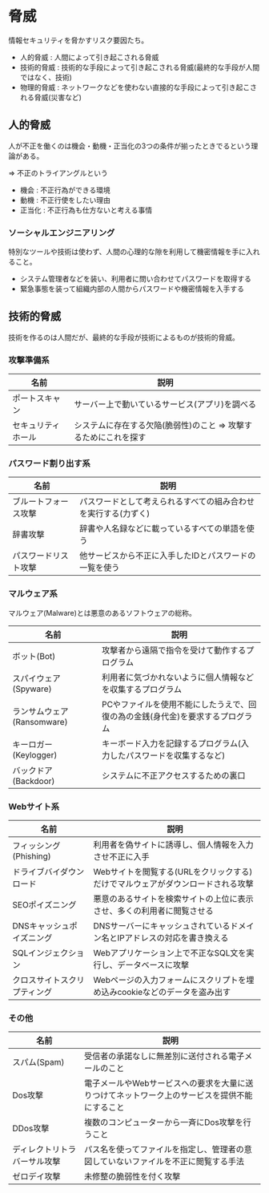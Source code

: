 # 脅威

情報セキュリティを脅かすリスク要因たち。

- 人的脅威 : 人間によって引き起こされる脅威
- 技術的脅威 : 技術的な手段によって引き起こされる脅威(最終的な手段が人間ではなく、技術)
- 物理的脅威 : ネットワークなどを使わない直接的な手段によって引き起こされる脅威(災害など)

## 人的脅威

人が不正を働くのは機会・動機・正当化の3つの条件が揃ったときでるという理論がある。

=> 不正のトライアングルという

- 機会 : 不正行為ができる環境
- 動機 : 不正行使をしたい理由
- 正当化 : 不正行為も仕方ないと考える事情

### ソーシャルエンジニアリング

特別なツールや技術は使わず、人間の心理的な隙を利用して機密情報を手に入れること。

- システム管理者などを装い、利用者に問い合わせてパスワードを取得する
- 緊急事態を装って組織内部の人間からパスワードや機密情報を入手する

## 技術的脅威

技術を作るのは人間だが、最終的な手段が技術によるものが技術的脅威。

### 攻撃準備系

| 名前               | 説明                                                             |
|--------------------|------------------------------------------------------------------|
| ポートスキャン     | サーバー上で動いているサービス(アプリ)を調べる                   |
| セキュリティホール | システムに存在する欠陥(脆弱性)のこと => 攻撃するためにこれを探す |

### パスワード割り出す系

| 名前                 | 説明                                                             |
|----------------------|------------------------------------------------------------------|
| ブルートフォース攻撃 | パスワードとして考えられるすべての組み合わせを実行する(力ずく)   |
| 辞書攻撃             | 辞書や人名録などに載っているすべての単語を使う                   |
| パスワードリスト攻撃 | 他サービスから不正に入手したIDとパスワードの一覧を使う           |

### マルウェア系

マルウェア(Malware)とは悪意のあるソフトウェアの総称。

| 名前                       | 説明                                                                           |
|----------------------------|--------------------------------------------------------------------------------|
| ボット(Bot)                | 攻撃者から遠隔で指令を受けて動作するプログラム                                 |
| スパイウェア(Spyware)      | 利用者に気づかれないように個人情報などを収集するプログラム                     |
| ランサムウェア(Ransomware) | PCやファイルを使用不能にしたうえで、回復の為の金銭(身代金)を要求するプログラム |
| キーロガー(Keylogger)      | キーボード入力を記録するプログラム(入力したパスワードを収集するなど)           |
| バックドア(Backdoor)       | システムに不正アクセスするための裏口                                           |

### Webサイト系

| 名前                         | 説明                                                                           |
|------------------------------|--------------------------------------------------------------------------------|
| フィッシング(Phishing)       | 利用者を偽サイトに誘導し、個人情報を入力させ不正に入手                         |
| ドライブバイダウンロード     | Webサイトを閲覧する(URLをクリックする)だけでマルウェアがダウンロードされる攻撃 |
| SEOポイズニング              | 悪意のあるサイトを検索サイトの上位に表示させ、多くの利用者に閲覧させる         |
| DNSキャッシュポイズニング    | DNSサーバーにキャッシュされているドメイン名とIPアドレスの対応を書き換える      |
| SQLインジェクション          | Webアプリケーション上で不正なSQL文を実行し、データベースに攻撃                 |
| クロスサイトスクリプティング | Webページの入力フォームにスクリプトを埋め込みcookieなどのデータを盗み出す      |

### その他


| 名前                         | 説明                                                                                          |
|------------------------------|-----------------------------------------------------------------------------------------------|
| スパム(Spam)                 | 受信者の承諾なしに無差別に送付される電子メールのこと                                          |
| Dos攻撃                      | 電子メールやWebサービスへの要求を大量に送りつけてネットワーク上のサービスを提供不能にすること |
| DDos攻撃                     | 複数のコンピューターから一斉にDos攻撃を行うこと                                               |
| ディレクトリトラバーサル攻撃 | パス名を使ってファイルを指定し、管理者の意図していないファイルを不正に閲覧する手法            |
| ゼロデイ攻撃                 | 未修整の脆弱性を付く攻撃                                                                      |

